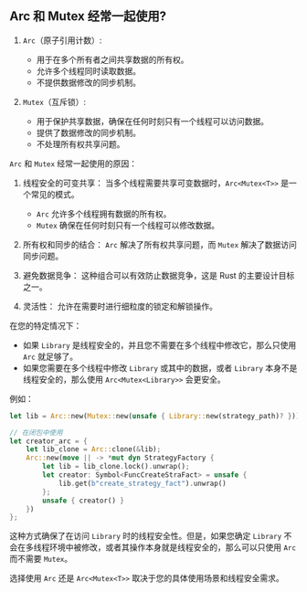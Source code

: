 ## Arc 和 Mutex 经常一起使用?

1. `Arc`（原子引用计数）:
   - 用于在多个所有者之间共享数据的所有权。
   - 允许多个线程同时读取数据。
   - 不提供数据修改的同步机制。

2. `Mutex`（互斥锁）:
   - 用于保护共享数据，确保在任何时刻只有一个线程可以访问数据。
   - 提供了数据修改的同步机制。
   - 不处理所有权共享问题。

`Arc` 和 `Mutex` 经常一起使用的原因：

1. 线程安全的可变共享：
   当多个线程需要共享可变数据时，`Arc<Mutex<T>>` 是一个常见的模式。
   - `Arc` 允许多个线程拥有数据的所有权。
   - `Mutex` 确保在任何时刻只有一个线程可以修改数据。

2. 所有权和同步的结合：
   `Arc` 解决了所有权共享问题，而 `Mutex` 解决了数据访问同步问题。

3. 避免数据竞争：
   这种组合可以有效防止数据竞争，这是 Rust 的主要设计目标之一。

4. 灵活性：
   允许在需要时进行细粒度的锁定和解锁操作。

在您的特定情况下：

- 如果 `Library` 是线程安全的，并且您不需要在多个线程中修改它，那么只使用 `Arc` 就足够了。
- 如果您需要在多个线程中修改 `Library` 或其中的数据，或者 `Library` 本身不是线程安全的，那么使用 `Arc<Mutex<Library>>` 会更安全。

例如：

```rust
let lib = Arc::new(Mutex::new(unsafe { Library::new(strategy_path)? }));

// 在闭包中使用
let creator_arc = {
    let lib_clone = Arc::clone(&lib);
    Arc::new(move || -> *mut dyn StrategyFactory {
        let lib = lib_clone.lock().unwrap();
        let creator: Symbol<FuncCreateStraFact> = unsafe {
            lib.get(b"create_strategy_fact").unwrap()
        };
        unsafe { creator() }
    })
};
```

这种方式确保了在访问 `Library` 时的线程安全性。但是，如果您确定 `Library` 不会在多线程环境中被修改，或者其操作本身就是线程安全的，那么可以只使用 `Arc` 而不需要 `Mutex`。

选择使用 `Arc` 还是 `Arc<Mutex<T>>` 取决于您的具体使用场景和线程安全需求。

